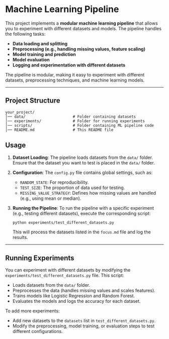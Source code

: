 # **Machine Learning Pipeline**

This project implements a **modular machine learning pipeline** that allows you to experiment with different datasets and models. The pipeline handles the following tasks:
- **Data loading and splitting**
- **Preprocessing (e.g., handling missing values, feature scaling)**
- **Model training and prediction**
- **Model evaluation**
- **Logging and experimentation with different datasets**

The pipeline is modular, making it easy to experiment with different datasets, preprocessing techniques, and machine learning models.

---

## **Project Structure**
```
your_project/
│── data/                     # Folder containing datasets
│── experiments/              # Folder for running experiments
│── scripts/                  # Folder containing ML pipeline code
│── README.md                 # This README file
```

## **Usage**
1. **Dataset Loading**: The pipeline loads datasets from the `data/` folder. Ensure that the dataset you want to test is placed in the `data/` folder.
   
2. **Configuration**: The `config.py` file contains global settings, such as:
   - `RANDOM_STATE`: For reproducibility.
   - `TEST_SIZE`: The proportion of data used for testing.
   - `MISSING_VALUE_STRATEGY`: Defines how missing values are handled (e.g., using mean or median).
   
3. **Running the Pipeline**: To run the pipeline with a specific experiment (e.g., testing different datasets), execute the corresponding script:
   ```bash
   python experiments/test_different_datasets.py
   ```

   This will process the datasets listed in the `focus.md` file and log the results.

---

## **Running Experiments**
You can experiment with different datasets by modifying the `experiments/test_different_datasets.py` file. This script:
- Loads datasets from the `data/` folder.
- Preprocesses the data (handles missing values and scales features).
- Trains models like Logistic Regression and Random Forest.
- Evaluates the models and logs the accuracy for each dataset.

To add more experiments:
- Add new datasets to the `datasets` list in `test_different_datasets.py`.
- Modify the preprocessing, model training, or evaluation steps to test different configurations.

